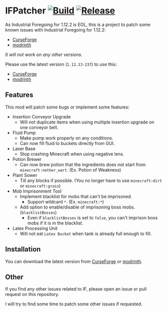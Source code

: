 # IFPatcher [![Build](https://github.com/eve0415/IFPatcher/actions/workflows/build.yml/badge.svg)](https://github.com/eve0415/IFPatcher/actions/workflows/build.yml) [![Release](https://img.shields.io/github/v/release/eve0415/IFPatcher)](https://github.com/eve0415/IFPatcher/releases/latest)

As Industrial Foregoing for 1.12.2 is EOL, this is a project to patch some known issues with Industrial Foregoing for
1.12.2:

- [CurseForge](https://www.curseforge.com/minecraft/mc-mods/industrial-foregoing)
- [modrinth](https://modrinth.com/mod/industrial-foregoing)

*It will not work on any other versions.*

Please use the latest version (`1.12.13-237`) to use this:

- [CurseForge](https://www.curseforge.com/minecraft/mc-mods/industrial-foregoing/files/2745321)
- [modrinth](https://modrinth.com/mod/industrial-foregoing/version/1.12.13-237)

## Features

This mod will patch some bugs or implement some features:

- Insertion Conveyor Upgrade
    - Will not duplicate items when using multiple insertion upgrade on one conveyor belt.
- Fluid Pump
    - Make pump work properly on any conditions.
    - Can now fill fluid to buckets directly from GUI.
- Laser Base
    - Stop crashing Minecraft when using negative lens.
- Potion Brewer
    - Can now brew potion that the ingredients does not start from `minecraft:nether_wart`. (Ex. Potion of Weakness)
- Plant Sower
    - Till any blocks if possible. (You no longer have to use `minecraft:dirt` or `minecraft:grass`)
- Mob Imprisonment Tool
    - Implement blacklist for mobs that can't be imprisoned.
        - Support wildcard `*`. (Ex. `minecraft:*`)
    - Add option to enable/disable of imprisoning boss mobs. (`blacklistBosses`)
        - Even if `blacklistBosses` is set to `false`, you can't imprison boss mobs if it is in the blacklist.
- Latex Processing Unit
    - Will not eat `Latex Bucket` when tank is already full enough to fill.

## Installation

You can download the latest version from [CurseForge](https://www.curseforge.com/minecraft/mc-mods/ifpatcher)
or [modrinth](https://modrinth.com/mod/ifpatcher).

## Other

If you find any other issues related to IF, please open an issue or pull request on this repository.

I will try to find some time to patch some other issues if requested.
